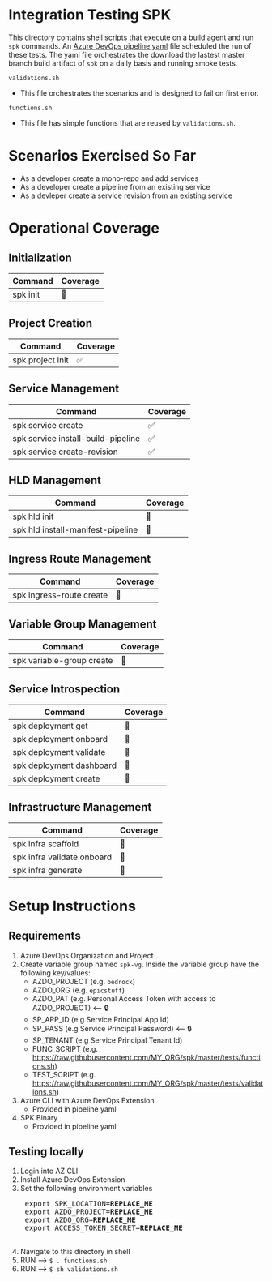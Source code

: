 # Integration Testing SPK

This directory contains shell scripts that execute on a build agent and run
`spk` commands. An [Azure DevOps pipeline yaml](../smoke-test-pipeline.yml) file
scheduled the run of these tests. The yaml file orchestrates the download the
lastest master branch build artifact of `spk` on a daily basis and running smoke
tests.

`validations.sh`

- This file orchestrates the scenarios and is designed to fail on first error.

`functions.sh`

- This file has simple functions that are reused by `validations.sh`.

# Scenarios Exercised So Far

- As a developer create a mono-repo and add services
- As a developer create a pipeline from an existing service
- As a devleper create a service revision from an existing service

# Operational Coverage

## Initialization

| Command  | Coverage |
| -------- | -------- |
| spk init | 🚫       |

## Project Creation

| Command          | Coverage |
| ---------------- | -------- |
| spk project init | ✅       |

## Service Management

| Command                            | Coverage |
| ---------------------------------- | -------- |
| spk service create                 | ✅       |
| spk service install-build-pipeline | ✅       |
| spk service create-revision        | ✅       |

## HLD Management

| Command                           | Coverage |
| --------------------------------- | -------- |
| spk hld init                      | 🚫       |
| spk hld install-manifest-pipeline | 🚫       |

## Ingress Route Management

| Command                  | Coverage |
| ------------------------ | -------- |
| spk ingress-route create | 🚫       |

## Variable Group Management

| Command                   | Coverage |
| ------------------------- | -------- |
| spk variable-group create | 🚫       |

## Service Introspection

| Command                  | Coverage |
| ------------------------ | -------- |
| spk deployment get       | 🚫       |
| spk deployment onboard   | 🚫       |
| spk deployment validate  | 🚫       |
| spk deployment dashboard | 🚫       |
| spk deployment create    | 🚫       |

## Infrastructure Management

| Command                    | Coverage |
| -------------------------- | -------- |
| spk infra scaffold         | 🚫       |
| spk infra validate onboard | 🚫       |
| spk infra generate         | 🚫       |

# Setup Instructions

## Requirements
1. Azure DevOps Organization and Project
2. Create variable group named `spk-vg`. Inside the variable group have the following key/values:
    - AZDO_PROJECT (e.g. `bedrock`)
    - AZDO_ORG (e.g. `epicstuff`)
    - AZDO_PAT (e.g. Personal Access Token with access to AZDO_PROJECT) <-- 🔒
    - SP_APP_ID (e.g Service Principal App Id)
    - SP_PASS (e.g Service Principal Password) <-- 🔒
    - SP_TENANT (e.g Service Principal Tenant Id)
    - FUNC_SCRIPT (e.g. https://raw.githubusercontent.com/MY_ORG/spk/master/tests/functions.sh)
    - TEST_SCRIPT (e.g. https://raw.githubusercontent.com/MY_ORG/spk/master/tests/validations.sh)
3. Azure CLI with Azure DevOps Extension
    - Provided in pipeline yaml
4. SPK Binary
    - Provided in pipeline yaml

## Testing locally
1. Login into AZ CLI
2. Install Azure DevOps Extension
3. Set the following environment variables
    <pre>
    export SPK_LOCATION=<b>REPLACE_ME</b>
    export AZDO_PROJECT=<b>REPLACE_ME</b>
    export AZDO_ORG=<b>REPLACE_ME</b>
    export ACCESS_TOKEN_SECRET=<b>REPLACE_ME</b>
    </pre>
4. Navigate to this directory in shell
5. RUN --> `$ . functions.sh`
6. RUN --> `$ sh validations.sh`



